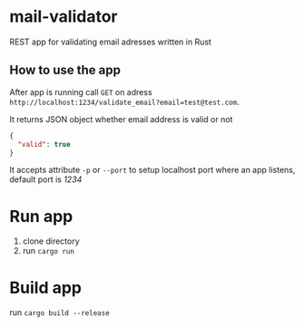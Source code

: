 # mail-validator
REST app for validating email adresses written in Rust

## How to use the app
After app is running call `GET` on adress `http://localhost:1234/validate_email?email=test@test.com`.

It returns JSON object whether email address is valid or not
```json
{
  "valid": true
}
```

It accepts attribute `-p` or `--port` to setup localhost port where an app listens, default port is *1234*

# Run app
1. clone directory
2. run `cargo run`

# Build app
run `cargo build --release`
